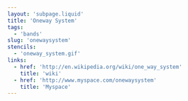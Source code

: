 ```yaml
---
layout: 'subpage.liquid'
title: 'Oneway System'
tags:
  - 'bands'
slug: 'onewaysystem'
stencils:
  - 'oneway_system.gif'
links:
  - href: 'http://en.wikipedia.org/wiki/one_way_system'
    title: 'wiki'
  - href: 'http://www.myspace.com/onewaysystem'
    title: 'Myspace'
---
```

